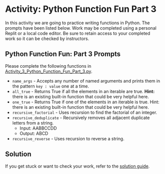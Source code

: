 # Activity: Python Function Fun Part 3

In this activity we are going to practice writing functions in Python. The prompts have been listed below. Work may be completed using a personal Replit or a local code editor. Be sure to retain access to your completed work so it can be checked by instructors.

## Python Function Fun: Part 3 Prompts

Please complete the following functions in [Activity_3_Python_Function_Fun_Part_3.py](Activity_3_Python_Function_Fun_Part_3.py).

- `name_args` - Accepts any number of named arguments and prints them in the pattern `key : value` one at a time.
- `all_true` - Returns True if all the elements in an iterable are true. **Hint:** there is an existing built-in function that could be very helpful here.
- `one_true` - Returns True if one of the elements in an iterable is true. Hint: there is an existing built-in function that could be very helpful here.
- `recursive_factorial` - Uses recursion to find the factorial of an integer.
- `recursive_deduplicate` - Recursively removes all adjacent duplicate letters from a string.
  - Input: AABBCCDD
  - Output: ABCD
- `recursive_reverse` - Uses recursion to reverse a string.

## Solution

If you get stuck or want to check your work, refer to the [solution guide](https://replit.com/@SD-Team/1023-solution#main.py).
